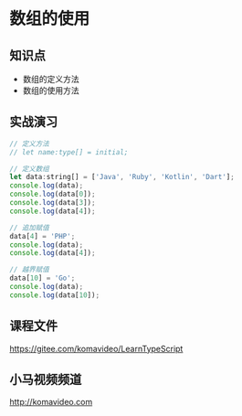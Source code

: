 数组的使用
==========

## 知识点

* 数组的定义方法
* 数组的使用方法

## 实战演习

~~~js
// 定义方法
// let name:type[] = initial;

// 定义数组
let data:string[] = ['Java', 'Ruby', 'Kotlin', 'Dart'];
console.log(data);
console.log(data[0]);
console.log(data[3]);
console.log(data[4]);

// 追加赋值
data[4] = 'PHP';
console.log(data);
console.log(data[4]);

// 越界赋值
data[10] = 'Go';
console.log(data);
console.log(data[10]);
~~~

## 课程文件

https://gitee.com/komavideo/LearnTypeScript

## 小马视频频道

http://komavideo.com
